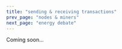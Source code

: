 ```yaml
---
title: "sending & receiving transactions"
prev_page: "nodes & miners"
next_page: "energy debate"
---
```


Coming soon...
